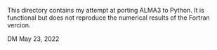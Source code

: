 
This directory contains my attempt at porting ALMA3 to Python. It is functional but does not reproduce the numerical results of the Fortran vercion.


DM May 23, 2022

